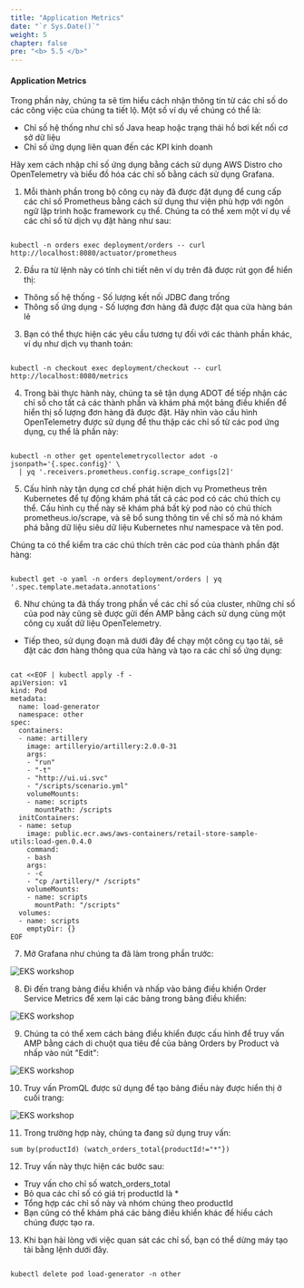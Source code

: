 ```yaml
---
title: "Application Metrics"
date: "`r Sys.Date()`"
weight: 5
chapter: false
pre: "<b> 5.5 </b>"
---
```


#### Application Metrics
Trong phần này, chúng ta sẽ tìm hiểu cách nhận thông tin từ các chỉ số do các công việc của chúng ta tiết lộ. Một số ví dụ về chúng có thể là:

- Chỉ số hệ thống như chỉ số Java heap hoặc trạng thái hồ bơi kết nối cơ sở dữ liệu
- Chỉ số ứng dụng liên quan đến các KPI kinh doanh

Hãy xem cách nhập chỉ số ứng dụng bằng cách sử dụng AWS Distro cho OpenTelemetry và biểu đồ hóa các chỉ số bằng cách sử dụng Grafana.

1. Mỗi thành phần trong bộ công cụ này đã được đặt dụng để cung cấp các chỉ số Prometheus bằng cách sử dụng thư viện phù hợp với ngôn ngữ lập trình hoặc framework cụ thể. Chúng ta có thể xem một ví dụ về các chỉ số từ dịch vụ đặt hàng như sau:

```

kubectl -n orders exec deployment/orders -- curl http://localhost:8080/actuator/prometheus

```

2. Đầu ra từ lệnh này có tính chi tiết nên ví dụ trên đã được rút gọn để hiển thị:

- Thông số hệ thống - Số lượng kết nối JDBC đang trống
- Thông số ứng dụng - Số lượng đơn hàng đã được đặt qua cửa hàng bán lẻ

3. Bạn có thể thực hiện các yêu cầu tương tự đối với các thành phần khác, ví dụ như dịch vụ thanh toán:

```

kubectl -n checkout exec deployment/checkout -- curl http://localhost:8080/metrics

```

4. Trong bài thực hành này, chúng ta sẽ tận dụng ADOT để tiếp nhận các chỉ số cho tất cả các thành phần và khám phá một bảng điều khiển để hiển thị số lượng đơn hàng đã được đặt. Hãy nhìn vào cấu hình OpenTelemetry được sử dụng để thu thập các chỉ số từ các pod ứng dụng, cụ thể là phần này:


```

kubectl -n other get opentelemetrycollector adot -o jsonpath='{.spec.config}' \
  | yq '.receivers.prometheus.config.scrape_configs[2]'

```

5. Cấu hình này tận dụng cơ chế phát hiện dịch vụ Prometheus trên Kubernetes để tự động khám phá tất cả các pod có các chú thích cụ thể. Cấu hình cụ thể này sẽ khám phá bất kỳ pod nào có chú thích prometheus.io/scrape, và sẽ bổ sung thông tin về chỉ số mà nó khám phá bằng dữ liệu siêu dữ liệu Kubernetes như namespace và tên pod.

Chúng ta có thể kiểm tra các chú thích trên các pod của thành phần đặt hàng:


```

kubectl get -o yaml -n orders deployment/orders | yq '.spec.template.metadata.annotations'

```

6. Như chúng ta đã thấy trong phần về các chỉ số của cluster, những chỉ số của pod này cũng sẽ được gửi đến AMP bằng cách sử dụng cùng một công cụ xuất dữ liệu OpenTelemetry.

- Tiếp theo, sử dụng đoạn mã dưới đây để chạy một công cụ tạo tải, sẽ đặt các đơn hàng thông qua cửa hàng và tạo ra các chỉ số ứng dụng:

```

cat <<EOF | kubectl apply -f -
apiVersion: v1
kind: Pod
metadata:
  name: load-generator
  namespace: other
spec:
  containers:
  - name: artillery
    image: artilleryio/artillery:2.0.0-31
    args:
    - "run"
    - "-t"
    - "http://ui.ui.svc"
    - "/scripts/scenario.yml"
    volumeMounts:
    - name: scripts
      mountPath: /scripts
  initContainers:
  - name: setup
    image: public.ecr.aws/aws-containers/retail-store-sample-utils:load-gen.0.4.0
    command:
    - bash
    args:
    - -c
    - "cp /artillery/* /scripts"
    volumeMounts:
    - name: scripts
      mountPath: "/scripts"
  volumes:
  - name: scripts
    emptyDir: {}
EOF

```

7. Mở Grafana như chúng ta đã làm trong phần trước:

![EKS workshop](/EKS-Workshop-4/images/0007/0007.png?featherlight=false&width=90pc)


8. Đi đến trang bảng điều khiển và nhấp vào bảng điều khiển Order Service Metrics để xem lại các bảng trong bảng điều khiển:

![EKS workshop](/EKS-Workshop-4/images/0007/0008.png?featherlight=false&width=90pc)

9. Chúng ta có thể xem cách bảng điều khiển được cấu hình để truy vấn AMP bằng cách di chuột qua tiêu đề của bảng Orders by Product và nhấp vào nút "Edit":

![EKS workshop](/EKS-Workshop-4/images/0007/0009.png?featherlight=false&width=90pc)

10. Truy vấn PromQL được sử dụng để tạo bảng điều này được hiển thị ở cuối trang:

![EKS workshop](/EKS-Workshop-4/images/0007/00010.png?featherlight=false&width=90pc)

11. Trong trường hợp này, chúng ta đang sử dụng truy vấn:

```
sum by(productId) (watch_orders_total{productId!="*"})

```

12. Truy vấn này thực hiện các bước sau:

- Truy vấn cho chỉ số watch_orders_total
- Bỏ qua các chỉ số có giá trị productId là *
- Tổng hợp các chỉ số này và nhóm chúng theo productId
- Bạn cũng có thể khám phá các bảng điều khiển khác để hiểu cách chúng được tạo ra.

13. Khi bạn hài lòng với việc quan sát các chỉ số, bạn có thể dừng máy tạo tải bằng lệnh dưới đây.

```

kubectl delete pod load-generator -n other

```
